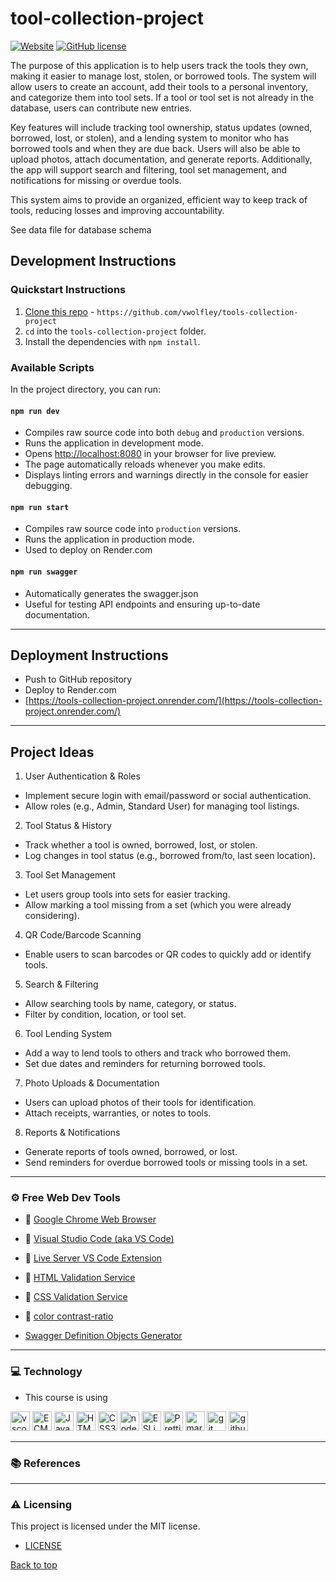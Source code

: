 # tool-collection-project

[![Website](https://img.shields.io/website-up-down-green-red/http/shields.io.svg?label=my-website)](https://tools-collection-project.onrender.com/)
[![GitHub license](https://img.shields.io/github/license/vwolfley/tools-collection-project?style=flat-square)](https://github.com/vwolfley/tools-collection-project/blob/main/LICENSE)

The purpose of this application is to help users track the tools they own, making it easier to manage lost, stolen, or borrowed tools. The system will allow users to create an account, add their tools to a personal inventory, and categorize them into tool sets. If a tool or tool set is not already in the database, users can contribute new entries.

Key features will include tracking tool ownership, status updates (owned, borrowed, lost, or stolen), and a lending system to monitor who has borrowed tools and when they are due back. Users will also be able to upload photos, attach documentation, and generate reports. Additionally, the app will support search and filtering, tool set management, and notifications for missing or overdue tools.

This system aims to provide an organized, efficient way to keep track of tools, reducing losses and improving accountability.

See data file for database schema

## Development Instructions

### Quickstart Instructions

1. [Clone this repo](https://github.com/vwolfley/tools-collection-project) - `https://github.com/vwolfley/tools-collection-project`
2. `cd` into the `tools-collection-project` folder.
3. Install the dependencies with `npm install`.

### Available Scripts

In the project directory, you can run:

#### `npm run dev`

- Compiles raw source code into both `debug` and `production` versions.
- Runs the application in development mode.
- Opens [http://localhost:8080](http://localhost:8080) in your browser for live preview.
- The page automatically reloads whenever you make edits.
- Displays linting errors and warnings directly in the console for easier debugging.

#### `npm run start`

- Compiles raw source code into `production` versions.
- Runs the application in production mode.
- Used to deploy on Render.com

#### `npm run swagger`

- Automatically generates the swagger.json
- Useful for testing API endpoints and ensuring up-to-date documentation.

---

## Deployment Instructions

- Push to GitHub repository
- Deploy to Render.com
- [https://tools-collection-project.onrender.com/](https://tools-collection-project.onrender.com/)

---
## Project Ideas

1. User Authentication & Roles
- Implement secure login with email/password or social authentication.
- Allow roles (e.g., Admin, Standard User) for managing tool listings.
2. Tool Status & History
- Track whether a tool is owned, borrowed, lost, or stolen.
- Log changes in tool status (e.g., borrowed from/to, last seen location).
3. Tool Set Management
- Let users group tools into sets for easier tracking.
- Allow marking a tool missing from a set (which you were already considering).
4. QR Code/Barcode Scanning
- Enable users to scan barcodes or QR codes to quickly add or identify tools.
5. Search & Filtering
- Allow searching tools by name, category, or status.
- Filter by condition, location, or tool set.
6. Tool Lending System
- Add a way to lend tools to others and track who borrowed them.
- Set due dates and reminders for returning borrowed tools.
7. Photo Uploads & Documentation
- Users can upload photos of their tools for identification.
- Attach receipts, warranties, or notes to tools.
8. Reports & Notifications
- Generate reports of tools owned, borrowed, or lost.
- Send reminders for overdue borrowed tools or missing tools in a set.


---

### ⚙ Free Web Dev Tools

- 🔗 [Google Chrome Web Browser](https://google.com/chrome/)
- 🔗 [Visual Studio Code (aka VS Code)](https://code.visualstudio.com/)
- 🔗 [Live Server VS Code Extension](https://marketplace.visualstudio.com/items?itemName=ritwickdey.LiveServer)
- 🔗 [HTML Validation Service](https://validator.w3.org/)
- 🔗 [CSS Validation Service](https://jigsaw.w3.org/css-validator/)
- 🔗 [color contrast-ratio](https://www.siegemedia.com/contrast-ratio?ref=frontendchecklist)

- [Swagger Definition Objects Generator](https://roger13.github.io/SwagDefGen/)

---

### 💻 Technology

- This course is using

<a href="https://code.visualstudio.com/" title="vscode"><img src="https://github.com/get-icon/geticon/raw/master/icons/visual-studio-code.svg" alt="vscode" width="31px" height="31px"></a>
<a href="https://tc39.es/ecma262/" title="ECMAScript 6"><img src="https://github.com/get-icon/geticon/raw/master/icons/es6.svg" alt="ECMAScript 6" width="31px" height="31px"></a>
<a href="https://developer.mozilla.org/en-US/docs/Web/JavaScript" title="JavaScript"><img src="https://github.com/get-icon/geticon/raw/master/icons/javascript.svg" alt="JavaScript" width="31px" height="31px"></a>
<a href="https://www.w3.org/TR/html5/" title="HTML5"><img src="https://github.com/get-icon/geticon/raw/master/icons/html-5.svg" alt="HTML5" width="31px" height="31px"></a>
<a href="https://www.w3.org/TR/CSS/" title="CSS3"><img src="https://github.com/get-icon/geticon/raw/master/icons/css-3.svg" alt="CSS3" width="31px" height="31px"></a>
<a href="https://nodejs.org/en" title="nodejs"><img src="https://github.com/get-icon/geticon/raw/master/icons/nodejs-icon.svg" alt="nodejs" width="31px" height="31px"></a>
<a href="https://eslint.org/" title="ESLint"><img src="https://github.com/get-icon/geticon/raw/master/icons/eslint.svg" alt="ESLint" width="31px" height="31px"></a>
<a href="https://prettier.io/" title="Prettier"><img src="https://github.com/get-icon/geticon/raw/master/icons/prettier.svg" alt="Prettier" width="31px" height="31px"></a>
<a href="https://www.markdownguide.org/" title="markdown"><img src="https://github.com/get-icon/geticon/raw/master/icons/markdown.svg" alt="markdown" width="31px" height="31px"></a>
<a href="https://git-scm.com/" title="git"><img src="https://github.com/get-icon/geticon/raw/master/icons/git-icon.svg" alt="git" width="31px" height="31px"></a>
<a href="https://github.com/" title="github"><img src="https://github.com/get-icon/geticon/raw/master/icons/github-icon.svg" alt="github" width="31px" height="31px"></a>

---


### 📚 References

---

### :warning: Licensing

This project is licensed under the MIT license.

- [LICENSE](LICENSE)

[Back to top](#tool-collection-project)
